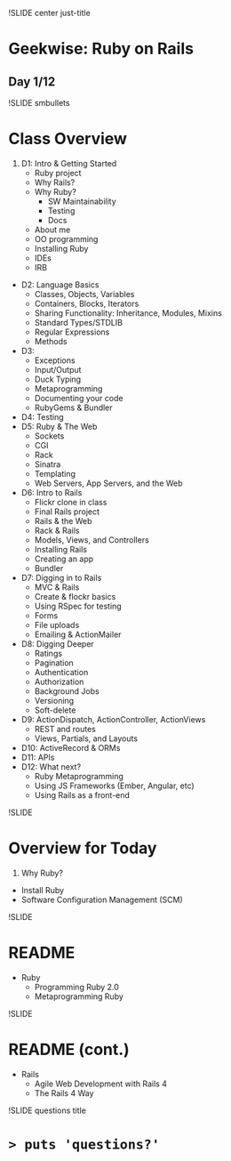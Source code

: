 !SLIDE center just-title
# Geekwise: Ruby on Rails

## Day 1/12

!SLIDE smbullets
# Class Overview

1. D1: Intro & Getting Started
    * Ruby project
    * Why Rails?
    * Why Ruby?
        * SW Maintainability
        * Testing
        * Docs
    * About me
    * OO programming
    * Installing Ruby
    * IDEs
    * IRB
+ D2: Language Basics
    * Classes, Objects, Variables
    * Containers, Blocks, Iterators
    * Sharing Functionality: Inheritance, Modules, Mixins
    * Standard Types/STDLIB
    * Regular Expressions
    * Methods
+ D3:
    * Exceptions
    * Input/Output
    * Duck Typing
    * Metaprogramming
    * Documenting your code
    * RubyGems & Bundler
+ D4: Testing
+ D5: Ruby & The Web
    * Sockets
    * CGI
    * Rack
    * Sinatra
    * Templating
    * Web Servers, App Servers, and the Web
+ D6: Intro to Rails
    * Flickr clone in class
    * Final Rails project
    * Rails & the Web
    * Rack & Rails
    * Models, Views, and Controllers
    * Installing Rails
    * Creating an app
    * Bundler
+ D7: Digging in to Rails
    * MVC & Rails
    * Create & flockr basics
    * Using RSpec for testing
    * Forms
    * File uploads
    * Emailing & ActionMailer
+ D8: Digging Deeper
    * Ratings
    * Pagination
    * Authentication
    * Authorization
    * Background Jobs
    * Versioning
    * Soft-delete
+ D9: ActionDispatch, ActionController, ActionViews
    * REST and routes
    * Views, Partials, and Layouts
+ D10: ActiveRecord & ORMs
+ D11: APIs
+ D12: What next?
    * Ruby Metaprogramming
    * Using JS Frameworks (Ember, Angular, etc)
    * Using Rails as a front-end

!SLIDE
# Overview for Today

1. Why Ruby?
+ Install Ruby
+ Software Configuration Management (SCM)



!SLIDE
# README

* Ruby
    * Programming Ruby 2.0
    * Metaprogramming Ruby

!SLIDE
# README (cont.)

* Rails
    * Agile Web Development with Rails 4
    * The Rails 4 Way


!SLIDE questions title

# `> puts 'questions?'`
